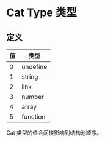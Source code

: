 # Cat Type 类型

## 定义

| 值 | 类型      |
|----|-----------|
| 0  | undefine  |
| 1  | string    |
| 2  | link      |
| 3  | number    |
| 4  | array     |
| 5  | function  |

Cat 类型的值会间接影响到结构池顺序。
